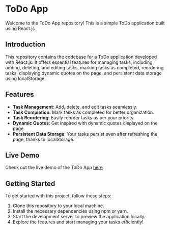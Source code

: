 # ToDo App

Welcome to the ToDo App repository! This is a simple ToDo application built using React.js

## Introduction

This repository contains the codebase for a ToDo application developed with React.js. It offers essential features for managing tasks, including adding, deleting, and editing tasks, marking tasks as completed, reordering tasks, displaying dynamic quotes on the page, and persistent data storage using localStorage.

## Features

- **Task Management**: Add, delete, and edit tasks seamlessly.
- **Task Completion**: Mark tasks as completed for better organization.
- **Task Reordering**: Easily reorder tasks as per your priority.
- **Dynamic Quotes**: Get inspired with dynamic quotes displayed on the page.
- **Persistent Data Storage**: Your tasks persist even after refreshing the page, thanks to localStorage.

## Live Demo

Check out the live demo of the ToDo App [here](https://react-to-do-tau-pied.vercel.app/)

## Getting Started

To get started with this project, follow these steps:

1. Clone this repository to your local machine.
2. Install the necessary dependencies using npm or yarn.
3. Start the development server to preview the application locally.
4. Explore the features and start managing your tasks efficiently!

